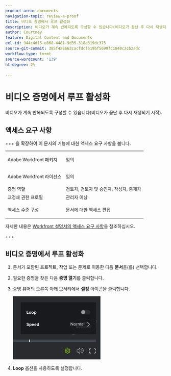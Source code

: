 ```yaml
---
product-area: documents
navigation-topic: review-a-proof
title: 비디오 증명에서 루프 활성화
description: 비디오가 계속 반복되도록 구성할 수 있습니다(비디오가 끝난 후 다시 재생되기 시작).
author: Courtney
feature: Digital Content and Documents
exl-id: 944c4d15-e868-4481-9d35-318a319dc375
source-git-commit: 385f4a6663cacfdcf519bf5699fc1840c2cb2adc
workflow-type: tm+mt
source-wordcount: '139'
ht-degree: 2%

---
```


# 비디오 증명에서 루프 활성화

비디오가 계속 반복되도록 구성할 수 있습니다(비디오가 끝난 후 다시 재생되기 시작). 

## 액세스 요구 사항

+++ 을 확장하여 이 문서의 기능에 대한 액세스 요구 사항을 봅니다.

<table style="table-layout:auto"> 
 <col> 
 <col> 
 <tbody> 
  <tr> 
   <td role="rowheader">Adobe Workfront 패키지</td> 
   <td> <p>임의</p> </td> 
  </tr> 
  <tr> 
   <td role="rowheader">Adobe Workfront 라이선스</td> 
   <td> <p>임의</p> </td> 
  </tr> 
  <tr> 
   <td role="rowheader">증명 역할 </td> 
   <td>검토자, 검토자 및 승인자, 작성자, 중재자</td> 
  </tr> 
  <tr> 
   <td role="rowheader">교정쇄 권한 프로필 </td> 
   <td>관리자 이상</td> 
  </tr> 
  <tr> 
   <td role="rowheader">액세스 수준 구성</td> 
   <td> <p>문서에 대한 액세스 편집</p> </td> 
  </tr> 
 </tbody> 
</table>

자세한 내용은 [Workfront 설명서의 액세스 요구 사항](/help/quicksilver/administration-and-setup/add-users/access-levels-and-object-permissions/access-level-requirements-in-documentation.md)을 참조하십시오.

+++

## 비디오 증명에서 루프 활성화

1. 문서가 포함된 프로젝트, 작업 또는 문제로 이동한 다음 **문서**&#x200B;을(를) 선택합니다.
1. 필요한 증명을 찾은 다음 **증명 열기**&#x200B;를 클릭합니다.

1. 증명 뷰어의 오른쪽 아래 모서리에서 **설정** 아이콘을 클릭합니다.

   ![phq_viewer_video_playbackspeed__3_.png](assets/phq-viewer-video-playbackspeed--3-.png)

1. **Loop** 옵션을 사용하도록 설정합니다.
